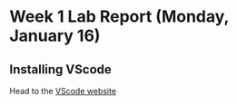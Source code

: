# Week 1 Lab Report (Monday, January 16)

## Installing VScode

Head to the [VScode website](https://code.visualstudio.com/)
